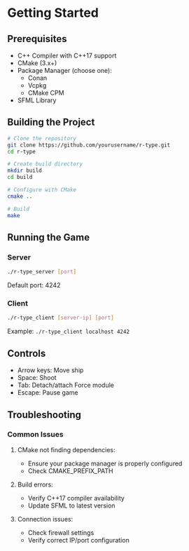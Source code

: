 # Getting Started

## Prerequisites

- C++ Compiler with C++17 support
- CMake (3.x+)
- Package Manager (choose one):
  - Conan
  - Vcpkg
  - CMake CPM
- SFML Library

## Building the Project

```bash
# Clone the repository
git clone https://github.com/yourusername/r-type.git
cd r-type

# Create build directory
mkdir build
cd build

# Configure with CMake
cmake ..

# Build
make
```

## Running the Game

### Server

```bash
./r-type_server [port]
```

Default port: 4242

### Client

```bash
./r-type_client [server-ip] [port]
```

Example: `./r-type_client localhost 4242`

## Controls

- Arrow keys: Move ship
- Space: Shoot
- Tab: Detach/attach Force module
- Escape: Pause game

## Troubleshooting

### Common Issues

1. CMake not finding dependencies:
   - Ensure your package manager is properly configured
   - Check CMAKE_PREFIX_PATH

2. Build errors:
   - Verify C++17 compiler availability
   - Update SFML to latest version

3. Connection issues:
   - Check firewall settings
   - Verify correct IP/port configuration
